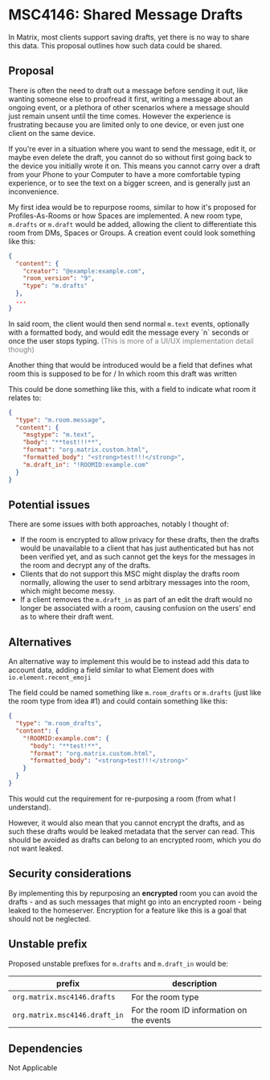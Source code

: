 # MSC4146: Shared Message Drafts

In Matrix, most clients support saving drafts, yet there is no way to share this data. This proposal outlines how such data could be shared.

## Proposal

There is often the need to draft out a message before sending it out, like wanting someone else to proofread it first, writing a message about an ongoing event, or a plethora of other scenarios where a message should just remain unsent until the time comes. However the experience is frustrating because you are limited only to one device, or even just one client on the same device. 

If you're ever in a situation where you want to send the message, edit it, or maybe even delete the draft, you cannot do so without first going back to the device you initially wrote it on. This means you cannot carry over a draft from your Phone to your Computer to have a more comfortable typing experience, or to see the text on a bigger screen, and is generally just an inconvenience.

My first idea would be to repurpose rooms, similar to how it's proposed for Profiles-As-Rooms or how Spaces are implemented. A new room type, `m.drafts` or `m.draft` would be added, allowing the client to differentiate this room from DMs, Spaces or Groups. A creation event could look something like this:

```json
{
  "content": {
    "creator": "@example:example.com",
    "room_version": "9",
    "type": "m.drafts"
  },
  ...
}
```

In said room, the client would then send normal `m.text` events, optionally with a formatted body, and would edit the message every ´n´ seconds or once the user stops typing. <span style="color: grey">(This is more of a UI/UX implementation detail though)</span>

Another thing that would be introduced would be a field that defines what room this is supposed to be for / In which room this draft was written

This could be done something like this, with a field to indicate what room it relates to:

```json
{
  "type": "m.room.message",
  "content": {
    "msgtype": "m.text",
    "body": "**test!!!**",
    "format": "org.matrix.custom.html",
    "formatted_body": "<strong>test!!!</strong>",
    "m.draft_in": "!ROOMID:example.com"
  }
}
```

## Potential issues


There are some issues with both approaches, notably I thought of:

- If the room is encrypted to allow privacy for these drafts, then the drafts would be unavailable to a client that has just authenticated but has not been verified yet, and as such cannot get the keys for the messages in the room and decrypt any of the drafts.
- Clients that do not support this MSC might display the drafts room normally, allowing the user to send arbitrary messages into the room, which might become messy. 
- If a client removes the `m.draft_in` as part of an edit the draft would no longer be associated with a room, causing confusion on the users' end as to where their draft went.


## Alternatives

An alternative way to implement this would be to instead add this data to account data, adding a field similar to what Element does with `io.element.recent_emoji`

The field could be named something like `m.room_drafts` or `m.drafts` (just like the room type from idea #1) and could contain something like this:

```json
{
  "type": "m.room_drafts",
  "content": {
    "!ROOMID:example.com": {
      "body": "**test!**",
      "format": "org.matrix.custom.html",
      "formatted_body": "<strong>test!!!</strong>"
    }
  }
}
```

This would cut the requirement for re-purposing a room (from what I understand).

However, it would also mean that you cannot encrypt the drafts, and as such these drafts would be leaked metadata that the server can read. This should be avoided as drafts can belong to an encrypted room, which you do not want leaked.

## Security considerations

By implementing this by repurposing an **encrypted** room you can avoid the drafts - and as such messages that might go into an encrypted room - being leaked to the homeserver. Encryption for a feature like this is a goal that should not be neglected.

## Unstable prefix

Proposed unstable prefixes for `m.drafts` and `m.draft_in` would be:

| prefix                        | description                       |
|-------------------------------|-----------------------------------|
| `org.matrix.msc4146.drafts`   | For the room type                 |
| `org.matrix.msc4146.draft_in` | For the room ID information on the events |

## Dependencies

Not Applicable
